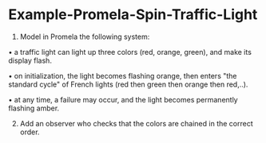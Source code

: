 # Example-Promela-Spin-Traffic-Light

1. Model in Promela the following system: 

• a traffic light can light up three colors (red, orange, green), and make its display flash.

• on initialization, the light becomes flashing orange, then enters "the standard cycle" of French lights (red then green then orange then red,..).

• at any time, a failure may occur, and the light becomes permanently flashing amber.

2. Add an observer who checks that the colors are chained in the correct order.
